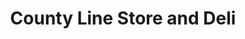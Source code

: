 ---
title: "County Line Store and Deli"
url: /pistol-ridge/county-line-store-and-deli/
shop: Lebensmittel
---